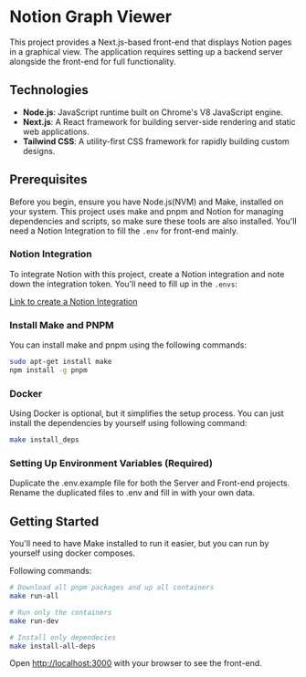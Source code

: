 # Notion Graph Viewer

This project provides a Next.js-based front-end that displays Notion pages in a graphical view. The application requires setting up a backend server alongside the front-end for full functionality.

## Technologies

- **Node.js**: JavaScript runtime built on Chrome's V8 JavaScript engine.
- **Next.js**: A React framework for building server-side rendering and static web applications.
- **Tailwind CSS**: A utility-first CSS framework for rapidly building custom designs.

## Prerequisites

Before you begin, ensure you have Node.js(NVM) and Make, installed on your system. This project uses make and pnpm and Notion for managing dependencies and scripts, so make sure these tools are also installed. You'll need a Notion Integration to fill the `.env` for front-end mainly.

### Notion Integration

To integrate Notion with this project, create a Notion integration and note down the integration token. You'll need to fill up in the `.envs`:

[Link to create a Notion Integration](https://www.notion.so/profile/integrations)


### Install Make and PNPM
You can install make and pnpm using the following commands:

```bash
sudo apt-get install make
npm install -g pnpm
```

### Docker

Using Docker is optional, but it simplifies the setup process. You can just install the dependencies by yourself using following command:


```bash
make install_deps
```

### Setting Up Environment Variables (Required)

Duplicate the .env.example file for both the Server and Front-end projects. Rename the duplicated files to .env and fill in with your own data.


## Getting Started

You'll need to have Make installed to run it easier, but you can run by yourself using docker composes.

Following commands:

```bash
# Download all pnpm packages and up all containers
make run-all

# Run only the containers
make run-dev

# Install only dependecies
make install-all-deps
```

Open [http://localhost:3000](http://localhost:3000) with your browser to see the front-end.